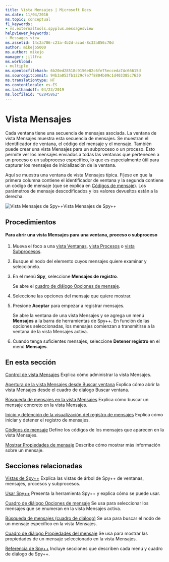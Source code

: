 ```yaml
---
title: Vista Mensajes | Microsoft Docs
ms.date: 11/04/2016
ms.topic: conceptual
f1_keywords:
- vs.externaltools.spyplus.messagesview
helpviewer_keywords:
- Messages view
ms.assetid: 14c2a786-c23a-4b2d-acad-8c32a856c70d
author: mikejo5000
ms.author: mikejo
manager: jillfra
ms.workload:
- multiple
ms.openlocfilehash: 6b20ed28518c9156e82c6fe75ecceda74c66615d
ms.sourcegitcommit: 94b3a052fb1229c7e7f8804b09c1d403385c7630
ms.translationtype: HT
ms.contentlocale: es-ES
ms.lasthandoff: 04/23/2019
ms.locfileid: "62845862"
---
```

# <a name="messages-view"></a>Vista Mensajes
Cada ventana tiene una secuencia de mensajes asociada. La ventana de vista Mensajes muestra esta secuencia de mensajes. Se muestran el identificador de ventana, el código del mensaje y el mensaje. También puede crear una vista Mensajes para un subproceso o un proceso. Esto permite ver los mensajes enviados a todas las ventanas que pertenecen a un proceso o un subproceso específico, lo que es especialmente útil para capturar los mensajes de inicialización de la ventana.

 Aquí se muestra una ventana de vista Mensajes típica. Fíjese en que la primera columna contiene el identificador de ventana y la segunda contiene un código de mensaje (que se explica en [Códigos de mensaje](../debugger/message-codes.md)). Los parámetros de mensaje descodificados y los valores devueltos están a la derecha.

 ![Vista Mensajes de Spy&#43;&#43;](../debugger/media/spy--_messagesview.png "Spy++_MessagesView")Vista Mensajes de Spy++

## <a name="procedures"></a>Procedimientos

#### <a name="to-open-a-messages-view-for-a-window-process-or-thread"></a>Para abrir una vista Mensajes para una ventana, proceso o subproceso

1. Mueva el foco a una [vista Ventanas](../debugger/windows-view.md), [vista Procesos](../debugger/processes-view.md) o [vista Subprocesos](../debugger/threads-view.md).

2. Busque el nodo del elemento cuyos mensajes quiere examinar y selecciónelo.

3. En el menú **Spy**, seleccione **Mensajes de registro**.

     Se abre el [cuadro de diálogo Opciones de mensaje](../debugger/message-options-dialog-box.md).

4. Seleccione las opciones del mensaje que quiere mostrar.

5. Presione **Aceptar** para empezar a registrar mensajes.

     Se abre la ventana de una vista Mensajes y se agrega un menú **Mensajes** a la barra de herramientas de Spy++. En función de las opciones seleccionadas, los mensajes comienzan a transmitirse a la ventana de la vista Mensajes activa.

6. Cuando tenga suficientes mensajes, seleccione **Detener registro** en el menú **Mensajes**.

## <a name="in-this-section"></a>En esta sección
 [Control de vista Mensajes](../debugger/how-to-control-messages-view.md) Explica cómo administrar la vista Mensajes.

 [Apertura de la vista Mensajes desde Buscar ventana](../debugger/how-to-open-messages-view-from-find-window.md) Explica cómo abrir la vista Mensajes desde el cuadro de diálogo Buscar ventana.

 [Búsqueda de mensajes en la vista Mensajes](../debugger/how-to-search-for-a-message-in-messages-view.md) Explica cómo buscar un mensaje concreto en la vista Mensajes.

 [Inicio y detención de la visualización del registro de mensajes](../debugger/how-to-start-and-stop-the-message-log-display.md) Explica cómo iniciar y detener el registro de mensajes.

 [Códigos de mensaje](../debugger/message-codes.md) Define los códigos de los mensajes que aparecen en la vista Mensajes.

 [Mostrar Propiedades de mensaje](../debugger/how-to-display-message-properties.md) Describe cómo mostrar más información sobre un mensaje.

## <a name="related-sections"></a>Secciones relacionadas
 [Vistas de Spy++](../debugger/spy-increment-views.md) Explica las vistas de árbol de Spy++ de ventanas, mensajes, procesos y subprocesos.

 [Usar Spy++](../debugger/using-spy-increment.md) Presenta la herramienta Spy++ y explica cómo se puede usar.

 [Cuadro de diálogo Opciones de mensaje](../debugger/message-options-dialog-box.md) Se usa para seleccionar los mensajes que se enumeran en la vista Mensajes activa.

 [Búsqueda de mensajes (cuadro de diálogo)](../debugger/message-search-dialog-box.md) Se usa para buscar el nodo de un mensaje específico en la vista Mensajes.

 [Cuadro de diálogo Propiedades del mensaje](../debugger/message-properties-dialog-box.md) Se usa para mostrar las propiedades de un mensaje seleccionado en la vista Mensajes.

 [Referencia de Spy++](../debugger/spy-increment-reference.md) Incluye secciones que describen cada menú y cuadro de diálogo de Spy++.